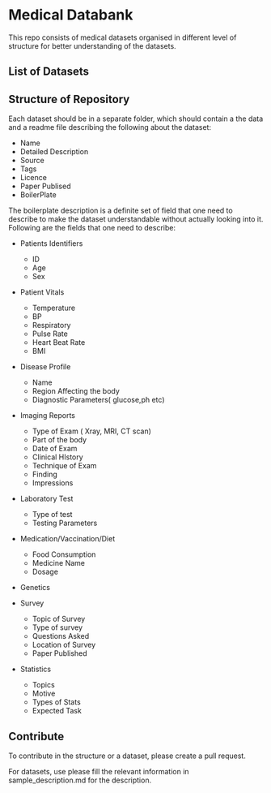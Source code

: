 # Medical Databank

This repo consists of medical datasets organised in different level of structure for better understanding of the datasets.



## List of Datasets


## Structure of Repository

Each dataset should be in a separate folder, which should contain a the data and a readme file describing the following about the dataset:

* Name
* Detailed Description 
* Source
* Tags
* Licence
* Paper Publised
* BoilerPlate

The boilerplate description is a definite set of field that one need to describe to make the dataset understandable without actually looking into it. Following are the fields that one need to describe:

* Patients Identifiers
  * ID
  * Age
  * Sex

* Patient Vitals
  * Temperature
  * BP
  * Respiratory
  * Pulse Rate
  * Heart Beat Rate
  * BMI

* Disease Profile
  * Name
  * Region Affecting the body
  * Diagnostic Parameters( glucose,ph etc)

* Imaging Reports
  * Type of Exam ( Xray, MRI, CT scan)
  * Part of the body
  * Date of Exam
  * Clinical HIstory
  * Technique of Exam
  * Finding 
  * Impressions

* Laboratory Test 
  * Type of test
  * Testing Parameters 

* Medication/Vaccination/Diet
  * Food Consumption
  * Medicine Name
  * Dosage

* Genetics

* Survey
  * Topic of Survey
  * Type of survey
  * Questions Asked
  * Location of Survey
  * Paper Published

* Statistics
  * Topics
  * Motive
  * Types of Stats
  * Expected Task



## Contribute

To contribute in the structure or a dataset, please create a pull request.

For datasets, use please fill the relevant information in sample_description.md for the description.